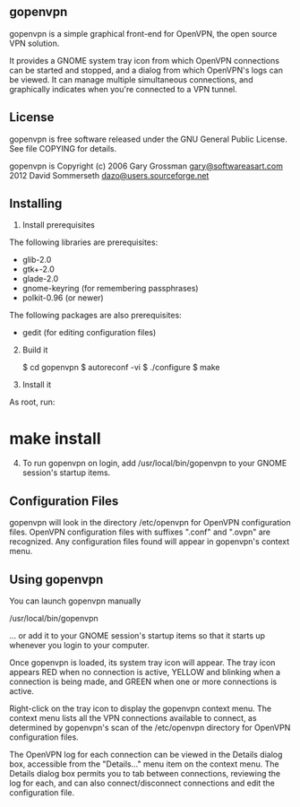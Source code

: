 gopenvpn
--------

gopenvpn is a simple graphical front-end for OpenVPN, the open source
VPN solution.

It provides a GNOME system tray icon from which OpenVPN connections can
be started and stopped, and a dialog from which OpenVPN's logs can
be viewed.  It can manage multiple simultaneous connections, and
graphically indicates when you're connected to a VPN tunnel.

License
-------

gopenvpn is free software released under the GNU General Public License.
See file COPYING for details.

gopenvpn is Copyright (c) 2006 Gary Grossman <gary@softwareasart.com>
                          2012 David Sommerseth <dazo@users.sourceforge.net>

Installing
----------

1. Install prerequisites

The following libraries are prerequisites:

 * glib-2.0
 * gtk+-2.0
 * glade-2.0
 * gnome-keyring (for remembering passphrases)
 * polkit-0.96 (or newer)

The following packages are also prerequisites:

 * gedit (for editing configuration files)

2. Build it

   $ cd gopenvpn
   $ autoreconf -vi
   $ ./configure
   $ make

3. Install it

As root, run:
   # make install

4. To run gopenvpn on login, add /usr/local/bin/gopenvpn to your GNOME
session's startup items.

Configuration Files
-------------------

gopenvpn will look in the directory /etc/openvpn for OpenVPN configuration
files.  OpenVPN configuration files with suffixes ".conf" and ".ovpn"
are recognized.  Any configuration files found will appear in
gopenvpn's context menu.

Using gopenvpn
--------------

You can launch gopenvpn manually

  /usr/local/bin/gopenvpn

... or add it to your GNOME session's startup items so that it starts
up whenever you login to your computer.

Once gopenvpn is loaded, its system tray icon will appear.  The tray
icon appears RED when no connection is active, YELLOW and blinking
when a connection is being made, and GREEN when one or more connections
is active.

Right-click on the tray icon to display the gopenvpn context menu.
The context menu lists all the VPN connections available to connect,
as determined by gopenvpn's scan of the /etc/openvpn directory
for OpenVPN configuration files.

The OpenVPN log for each connection can be viewed in the Details
dialog box, accessible from the "Details..." menu item on the context
menu.  The Details dialog box permits you to tab between connections,
reviewing the log for each, and can also connect/disconnect connections
and edit the configuration file.
